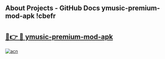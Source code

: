 ## About Projects - GitHub Docs ymusic-premium-mod-apk !cbefr

# <h2><a href="https://andorid.site?title=ymusic-premium-mod-apk&ref=14PRO">🔗👉 🔴 ymusic-premium-mod-apk</a></h2>

[![acn](https://github.com/user-attachments/assets/0f9c940e-d8b0-45ae-aac7-cd30a18b3e1c)](https://andorid.site?title=ymusic-premium-mod-apk&ref=14PRO)

